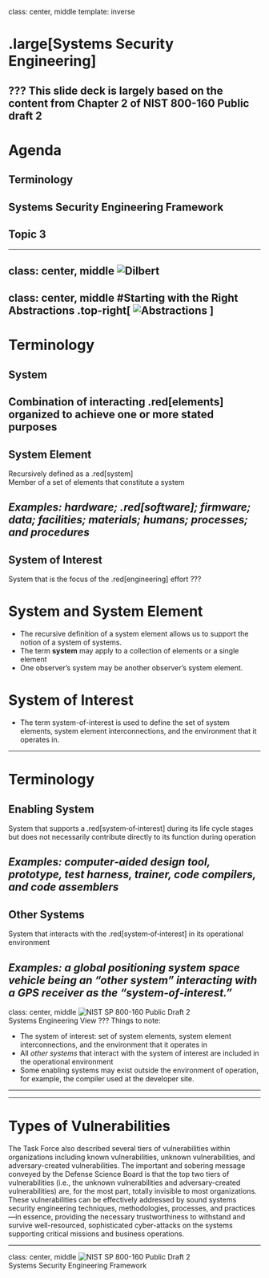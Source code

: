class: center, middle
template: inverse
# .large[Systems Security Engineering]
???
This slide deck is largely based on the content from Chapter 2 of NIST 800-160 Public draft 2
---

# Agenda
## Terminology
## Systems Security Engineering Framework
## Topic 3
---

class: center, middle
![Dilbert](http://assets.amuniversal.com/b7797c402f4901348be4005056a9545d)
---

class: center, middle
#Starting with the Right Abstractions
.top-right[
    ![Abstractions](http://www.espen.com/graphics/math-answer-findx.gif)
]
---

# Terminology

## System
Combination of interacting .red[elements] organized to achieve one or more stated purposes
--

## System Element
Recursively defined as a .red[system]  
Member of a set of elements that constitute a system  

_Examples: hardware; .red[software]; firmware; data; facilities; materials; humans; processes; and procedures_
--

## System of Interest
System that is the focus of the .red[engineering] effort
???
# System and System Element
* The recursive definition of a system element allows us to support the notion of a system of systems.  
* The term **system** may apply to a collection of elements or a single element
* One observer’s system may be another observer’s system element.  

# System of Interest
* The term system-of-interest is used to define the set of system elements, system element interconnections, and the environment that it operates in.
---

# Terminology

## Enabling System
System that supports a .red[system‐of‐interest] during its life cycle stages but does not necessarily contribute directly to its function during operation   

_Examples: computer‐aided design tool, prototype, test harness, trainer, code compilers, and code assemblers_
--

## Other Systems
System that interacts with the .red[system‐of‐interest] in its operational environment  

_Examples: a global positioning system space vehicle being an “other system” interacting with a GPS receiver as the “system‐of‐interest.”_
---
class: center, middle
![NIST SP 800-160 Public Draft 2](images/view.png)  
Systems Engineering View
???
Things to note:
* The system of interest: set of system elements, system element interconnections, and the environment that it operates in
* All _other systems_ that interact with the system of interest are included in the operational environment
* Some enabling systems may exist outside the environment of operation, for example, the compiler used at the developer site.
---


---

# Types of Vulnerabilities

The Task Force also described several tiers of vulnerabilities within organizations including
known vulnerabilities, unknown vulnerabilities, and adversary-created vulnerabilities. The
important and sobering message conveyed by the Defense Science Board is that the top two tiers
of vulnerabilities (i.e., the unknown vulnerabilities and adversary-created vulnerabilities) are, for
the most part, totally invisible to most organizations. These vulnerabilities can be effectively
addressed by sound systems security engineering techniques, methodologies, processes, and
practices—in essence, providing the necessary trustworthiness to withstand and survive well-resourced,
sophisticated cyber-attacks on the systems supporting critical missions and business
operations.

---










class: center, middle
![NIST SP 800-160 Public Draft 2](images/framework.png)  
Systems Security Engineering Framework
